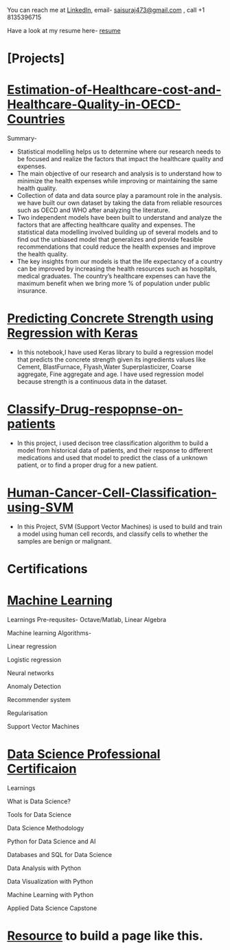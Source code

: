 
You can reach me at 
[LinkedIn](https://www.linkedin.com/in/sai-suraj-argula-47900089/),
email- saisuraj473@gmail.com ,
call +1 8135396715

Have a look at my resume here- [resume](https://github.com/ARGULASAISURAJ/Surajs-Data-Science-Portfolio/blob/master/Resume/Suraj_Resume)
# [Projects]
# [Estimation-of-Healthcare-cost-and-Healthcare-Quality-in-OECD-Countries](https://github.com/ARGULASAISURAJ/Estimation-of-Healthcare-cost-and-Healthcare-Quality-in-OECD-Countries)

Summary-
* Statistical modelling helps us to determine where our research needs to be focused and realize the factors that impact the healthcare quality and expenses. 
* The main objective of our research and analysis is to understand how to minimize the health expenses while improving or maintaining the same health quality. 
* Collection of data and data source play a paramount role in the analysis. we have built our own dataset by taking the data from reliable resources such as OECD and WHO after analyzing the literature. 
* Two independent models have been built to understand and analyze the factors that are affecting healthcare quality and expenses. The statistical data modelling involved building up of several models and to find out the unbiased model that generalizes and provide feasible recommendations that could reduce the health expenses and improve the health quality. 
* The key insights from our models is that the life expectancy of a country can be improved by increasing the health resources such as hospitals, medical graduates. The country’s healthcare expenses can have the maximum benefit when we bring more % of population under public insurance. 

# [Predicting Concrete Strength using Regression with Keras](https://github.com/ARGULASAISURAJ/Predicting-Concrete-Strength-using-Regression-with-Keras)

* In this notebook,I have used Keras library to build a regression model that predicts the concrete strength given its ingredients values like Cement, BlastFurnace, Flyash,Water Superplasticizer, Coarse aggregate, Fine aggregate and age. I have used regression model because strength is a continuous data in the dataset.

# [Classify-Drug-respopnse-on-patients](https://github.com/ARGULASAISURAJ/Classify-Drug-respopnse-on-patients)

* In this project, i used decison tree classification algorithm to build a model from historical data of patients, and their response to different medications and used that model to predict the class of a unknown patient, or to find a proper drug for a new patient.

# [Human-Cancer-Cell-Classification-using-SVM](https://github.com/ARGULASAISURAJ/Human-Cancer-Cell-Classification-using-SVM)

* In this Project, SVM (Support Vector Machines) is used to build and train a model using human cell records, and classify cells to whether the samples are benign or malignant.



# Certifications

# [Machine Learning](https://www.coursera.org/account/accomplishments/records/8P7JWH9UU6PP)
  Learnings
  Pre-requsites- Octave/Matlab, Linear Algebra
  
  Machine learning Algorithms-
  
  Linear regression
  
  Logistic regression
  
  Neural networks
  
  Anomaly Detection
  
  Recommender system
  
  Regularisation
  
  Support Vector Machines
  

# [Data Science Professional Certificaion](https://www.coursera.org/account/accomplishments/specialization/XZJAA3SAKE6P)
  
  Learnings
  
  What is Data Science?
  
  Tools for Data Science
  
  Data Science Methodology
  
  Python for Data Science and AI
  
  Databases and SQL for Data Science
  
  Data Analysis with Python
  
  Data Visualization with Python  
  
  Machine Learning with Python
  
  Applied Data Science Capstone



# [Resource](https://pages.github.com/) to build a page like this. 
